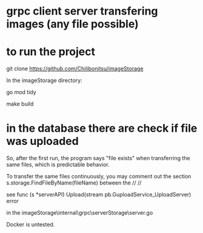 # grpc client server transfering images (any file possible)

# to run the project
git clone https://github.com/Chilibonitsu/imageStorage

In the imageStorage directory:

go mod tidy

make build

# in the database there are check if file was uploaded

So, after the first run, the program says "file exists" when transferring the same files, which is predictable behavior.

To transfer the same files continuously, you may comment out the section s.storage.FindFileByName(fileName) between the // //

see func (s *serverAPI) Upload(stream pb.GuploadService_UploadServer) error 

in the imageStorage\internal\grpc\serverStorage\server.go

Docker is untested.
















